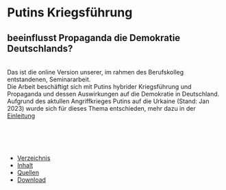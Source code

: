 # Putins Kriegsführung
## beeinflusst Propaganda die Demokratie Deutschlands?
\
Das ist die online Version unserer, im rahmen des Berufskolleg entstandenen, Seminararbeit.\
Die Arbeit beschäftigt sich mit Putins hybrider Kriegsführung und Propaganda und dessen Auswirkungen auf die Demokratie in Deutschland.
Aufgrund des aktullen Angriffkrieges Putins auf die Urkaine (Stand: Jan 2023) wurde sich für dieses Thema entschieden, mehr dazu in der [Einleitung][starting_page]\
\
\
\
<br>

- [Verzeichnis][table_page]
- [Inhalt][abstract_page]
- [Quellen][sources_page]
- [Download][download_page]


[abstract_page]: /seite/1.md
[table_page]: /seite/2.md
[starting_page]: /seite/3.md
[sources_page]: /quellen.md
[download_page]: /download.md
